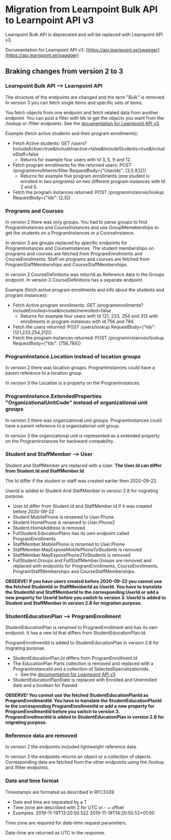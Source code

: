 Migration from Learnpoint Bulk API to Learnpoint API v3
========================================

Learnpoint Bulk API is deprecated and will be replaced with Learnpoint API v3.

Documentation for Learnpoint API v3: [https://api.learnpoint.se/swagger](https://api.learnpoint.se/swagger)

Braking changes from version 2 to 3
-----------------------------------

### Learnpoint Bulk API --> Learnpoint API

The structure of the endpoints are changed and the term "Bulk" is removed. In version 3 you can fetch single items and specific sets of items.

You fetch objects from one endpoint and fetch related data from another endpoint. You can post a filter with Ids to get the objects you want from the /lookup or /filter endpoints. See the [documentation for Learnpoint API v3](https://api.learnpoint.se/swagger).

Example (fetch active students and their program enrollments):
* Fetch Active students: GET /users?IncludeActive=true&includeInactive=false&IncludeStudents=true&IncludeStaff=false
  * Returns for example four users with Id 3, 5, 9 and 12.
* Fetch program enrollments for the returned users: POST /programenrollments/filter RequestBody={"UserIds": [3,5,9,12]}
  * Returns for example five program enrollments (one student is enrolled in two programs) on two different program instances with Id 2 and 5.
* Fetch the program instances returned: POST /programinstances/lookup RequestBody={"Ids": [2,5]}


### Programs and Courses

In version 2 there was only groups. You had to parse groups to find ProgramInstances and CourseInstances and use GroupMemeberships to get the students on a ProgramInstances or a CourseInstance. 

In version 3 are groups replaced by specific endpoints for ProgramInstances and CourseInstances. The student memberships on programs and courses are fetched from ProgramEnrollments and CourseEnrollments. Staff on programs and courses are fetched from ProgramStaffMemberships and CourseStaffMemberships. 

In version 2 CourseDefinitions was returnd as Reference data in the Groups endpoint. In version 3 CourseDefinitions has a separate endpoint.

Example (fetch active program enrollments and info about the students and program instances):
* Fetch Active program enrollments: GET /programenrollments?includeEnrolled=true&includeUnenrolled=false
  * Returns for example four users with Id 121, 233, 254 and 312 with enrollments in program instances with id 756 and 784.
* Fetch the users returned: POST /users/lookup RequestBody={"Ids": [121,233,254,312]}
* Fetch the program instances returned: POST /programinstances/lookup RequestBody={"Ids": [756,784]}


### ProgramInstance.Location instead of location groups

In version 2 there was location groups. ProgramInstances could have a parent reference to a location group.

In version 3 the Location is a property on the ProgramInstances.

### ProgramInstance.ExtendedProperties "OrganizationalUnitCode" instead of organizational unit groups

In version 2 there was organizational unit groups. ProgramInstances could have a parent reference to a organizational unit group.

In version 3 the organizational unit is represented as a extended property on the ProgramInstances for backward compability.

### Student and StaffMember --> User

Student and StaffMember are replaced with a User. **The User.Id can differ from Student.Id and StaffMember.Id**.

The Id differ if the student or staff was created earlier then 2020-09-22.

UserId is added to Student And StaffMember in version 2.8 for migrating purpose.

* User.Id differ from Student.Id and StaffMember.Id if it was created before 2020-09-22
* Student.MobilePhone is renamed to User.Phone
* Student.HomePhone is renamed to User.Phone2
* Student.HomeAddress is removed
* FullStudent.EducationPlans has its own endpoint called ProgramEnrollments
* StaffMember.MobilePhone is renamed to User.Phone
* StaffMember.MayExposeMobilePhoneToStudents is removed
* StaffMember.MayExposePhone2ToStudents is removed
* FullStudent.Groups and FullStaffMember.Groups are removed and replaced with endpoints for ProgramEnrollments, CourseEnrollments, ProgramStaffMemberships and CourseStaffMemberships.

**OBSERVE! If you have users created before 2020-09-22 you cannot use the fetched StudentId or StaffMemberId as UserId. You have to translate the StudentId and StaffMemberId to the corresponding UserId or add a new property for UserId before you switch to version 3. UserId is added to Student and StaffMember in version 2.8 for migration purpose.**


### StudentEducationPlan --> ProgramEnrollment

StudentEducationPlan is renamed to ProgramEnrollment and has its own endpoint. It has a new Id that differs from StudentEducationPlan.Id.

ProgramEnrollmentId is added to StudentEducationPlan in version 2.8 for migrating purpose.

* StudentEducationPlan.Id differs from ProgramEnrollment.Id
* The EducationPlan Parts collection is removed and replaced with a ProgramInstanceId and a collection of SelectedSpecializationIds.
  * See the [documentation for Learnpoint API v3](https://api.learnpoint.se/swagger)
* StudentEducationPlanState is replaced with Enrolled and Unenrolled date and a boolean for Passed

**OBSERVE! You cannot use the fetched StudentEducationPlanId as ProgramEnrollmentId. You have to translate the StudentEducationPlanId to the corresponding ProgramEnrollmentId or add a new property for ProgramEnrollmentId before you switch to version 3. ProgramEnrollmentId is added to StudentEducationPlan in version 2.8 for migrating purpose.**


### Reference data are removed

In version 2 the endpoints included lightweight reference data.

In version 3 the endpoints returns an object or a  collection of objects. Corresponding data are fetched from the other endpoints using the /lookup and /filter endpoints.


### Date and time format

Timestamps are formated as described in RFC3339.

* Date and time are separated by a T
* Time zone are described with Z for UTC or - + offset
* Examples: 2019-11-19T13:20:50.52Z 2019-11-19T14:20:50.52+01:00

Time zone are required for date-time request parameters.

Date-time are returned as UTC in the response.
